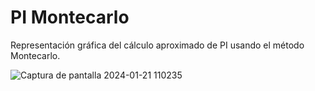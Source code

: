 # PI Montecarlo

Representación gráfica del cálculo aproximado de PI usando el método Montecarlo. 

![Captura de pantalla 2024-01-21 110235](https://github.com/JoaquinJRG/Pi-Monte-Carlo-/assets/109892612/d956e72f-6953-4b64-9849-6c958ff35f5d)
